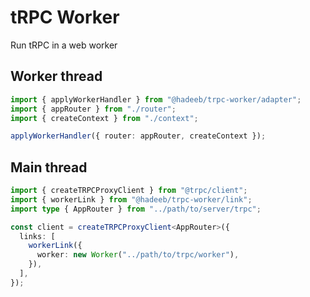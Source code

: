 # tRPC Worker

Run tRPC in a web worker

## Worker thread

```ts
import { applyWorkerHandler } from "@hadeeb/trpc-worker/adapter";
import { appRouter } from "./router";
import { createContext } from "./context";

applyWorkerHandler({ router: appRouter, createContext });
```

## Main thread

```ts
import { createTRPCProxyClient } from "@trpc/client";
import { workerLink } from "@hadeeb/trpc-worker/link";
import type { AppRouter } from "../path/to/server/trpc";

const client = createTRPCProxyClient<AppRouter>({
  links: [
    workerLink({
      worker: new Worker("../path/to/trpc/worker"),
    }),
  ],
});
```
